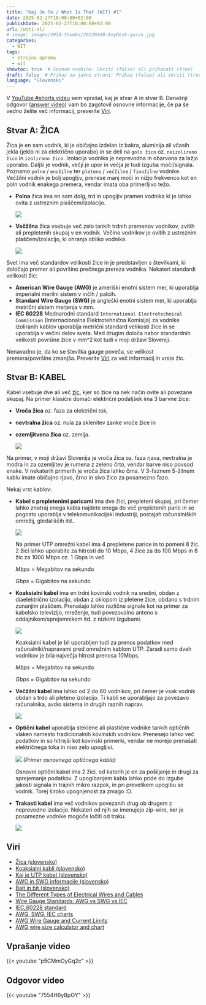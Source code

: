 ```yaml
---
title: "Kaj Je To / What Is That (WIT) #1"
date: 2025-02-27T18:00:00+02:00
publishDate: 2025-02-27T18:00:00+02:00
url: /wit1-sl/
# image: images/2024-thumbs/20220408-AnyDesk-quick.jpg
categories: 
  - WIT
tags: 
  - Strojna oprema
  - wit
showtoc: true  # Seznam vsebine: Skriti (false) ali prikazati (true)
draft: false  # Prikaz na javni strani: Prikaz (false) ali skriti (true)
language: "Slovenski"
---
```


V [YouTube #shorts videu](#vprašanje-video "Kliknite/tapnite za skok na razdelek: Vprašanje video!") sem vprašal, kaj je stvar A in stvar B. Današnji odgovor ([answer video](#odgovor-video "Kliknite/tapnite za skok na razdelek: Odgovor video!")) vam bo zagotovil osnovne informacije, če pa še vedno želite več informacij, preverite [Viri](#viri "Kliknite/tapnite za skok na razdelek: Viri!").

## Stvar A: ŽICA

Žica je en sam vodnik, ki je običajno izdelan iz bakra, aluminija ali včasih jekla (jeklo ni za električno uporabo) in se deli na `golo žico` oz. `neizolirano žico` in `izolirano žico`. Izolacija vodnika je neprevodna in obarvana za lažjo uporabo. Daljši je vodnik, večji je upor in večja je tudi izguba moči/signala. Poznamo `polne` / `enožilne` ter `pletene` / `večžilne` / `finožilne` vodnike. Večžilni vodnik je bolj upogljiv, prenese manj moči in nižjo frekvenco kot en poln vodnik enakega premera, vendar imata oba primerljivo težo. 

- **Polna** žica ima en sam dolg, trd in upogljiv pramen vodnika ki je lahko ovita z ustreznim plaščem/izolacijo.

  ![](/images/WIT1/Wire_solid.jpg)
- **Večžilna** žica vsebuje več zelo tankih trdnih pramenov vodnikov, zvitih ali prepletenih skupaj v en vodnik. Večino vodnikov je ovitih z ustreznim plaščem/izolacijo, ki ohranja obliko vodnika.

  ![](/images/WIT1/Wire_stranded.jpg)

Svet ima več standardov velikosti žice in je predstavljen s številkami, ki določajo premer ali površino prečnega prereza vodnika. Nekateri standardi velikosti žic:

- **American Wire Gauge (AWG)** je ameriški enotni sistem mer, ki uporablja imperialni merilni sistem v inčih / palcih.
- **Standard Wire Gauge (SWG)** je angleški enotni sistem mer, ki uporablja metrični sistem merjenja v mm.
- **IEC 60228** Mednarodni standard `International Electrotechnical Commission` (Internacionalna Elektrotehnična Komisija) za vodnike izoliranih kablov uporablja metrični standard velikosti žice in se uporablja v večini delov sveta. Med drugim določa nabor standardnih velikosti površine žice v mm^2 kot tudi v moji državi Sloveniji.

Nenavadno je, da ko se številka gauge poveča, se velikost premera/površine zmanjša. Preverite [Viri](#viri "Kliknite/tapnite za skok na razdelek Viri!") za več informacij in vrste žic.

## Stvar B: KABEL

Kabel vsebuje dve ali več [žic](#stvar-a-žica "Kliknite/tapnite za skok na razdelek: Stvar A: ŽICA!"), kjer so žice na nek način ovite ali povezane skupaj. Na primer klasični domači električni podaljšek ima 3 barvne žice:

- **Vroča žica** oz. faza za električni tok,
- **nevtralna žica** oz. nula za sklenitev zanke vroče žice in
- **ozemljitvena žica** oz. zemlja.

  ![](/images/WIT1/Cable_multi-wire.jpg)

Na primer, v moji državi Slovenija je vroča žica oz. faza rjava, nevtralna je modra in za ozemljitev je rumena z zeleno črto, vendar barve niso povsod enake. V nekaterih primerih je vroča žica lahko črna. V 3-faznem 5-žilnem kablu imate običajno rjavo, črno in sivo žico za posamezno fazo.

Nekaj ​​vrst kablov:

- **Kabel s prepletenimi paricami** ima dve žici, prepleteni skupaj, pri čemer lahko znotraj enega kabla najdete enega do več prepletenih paric in se pogosto uporablja v telekomunikacijski industriji, postajah računalniških omrežij, gledališčih itd..
  
   ![](/images/WIT1/Cable_twisted_pair.jpg)

  Na primer UTP omrežni kabel ima 4 prepletene parice in to pomeni 8 žic. 2 žici lahko uporabite za hitrosti do 10 Mbps, 4 žice za do 100 Mbps in 8 žic za 1000 Mbps oz. 1 Gbps in več
  
  *Mbps* = Megabitov na sekundo
  
  *Gbps* = Gigabitov na sekundo
- **Koaksialni kabel** ima en trdni kovinski vodnik na sredini, obdan z diaelektrično izolacijo, obdan z oklopom iz pletene žice, obdano s trdnim zunanjim plaščem. Prenašajo lahko različne signale kot na primer za kabelsko televizijo, mreženje, tudi povezovalno anteno s oddajnikom/sprejemnikom itd. z nizkimi izgubami.
  
  ![](/images/WIT1/Sl_Koaksialni_kabl.jpg)

  Koaksialni kabel je bil uporabljen tudi za prenos podatkov med računalniki/napravami pred omrežnim kablom UTP. Zaradi samo dveh vodnikov je bila največja hitrost prenosa 10Mbps.
  
  *Mbps* = Megabitov na sekundo
  
  *Gbps* = Gigabitov na sekundo
- **Večžilni kabel** ima lahko od 2 do 60 vodnikov, pri čemer je vsak vodnik obdan s trdo ali pleteno izolacijo. Ti kabli se uporabljajo za povezavo računalnika, avdio sistema in drugih raznih naprav.
  
  ![](/images/WIT1/Cable_multi-wire.jpg)
- **Optični kabel** uporablja steklene ali plastične vodnike tankih optičnih vlaken namesto tradicionalnih kovinskih vodnikov. Prenesejo lahko več podatkov in so hitrejši kot kovinski primerki, vendar ne morejo prenašati električnega toka in niso zelo upogljivi.
  
  ![](/images/WIT1/Sl_Basic_fiber_optic_cable_construction.jpg)
  *(Primer osnovnega optičnega kabla)*

  Osnovni optični kabel ima 2 žici, od katerih je en za pošiljanje in drugi za sprejemanje podatkov. Z upogibanjem kabla lahko pride do izgube jakosti signala in trajnih mikro razpok, in pri prevelikem upogibu se vodnik. Torej široko upognjenost za zmago :D.
- **Trakasti kabel** ima več vodnikov povezanih drug ob drugem z neprevodno izolacijo. Nekateri od njih se imenujejo zip-wire, ker je posamezne vodnike mogoče ločiti od traku.
  
  ![](/images/WIT1/Wire_braided.jpeg)

## Viri

- [Žica (slovensko)](https://sl.wikipedia.org/wiki/%C5%BDica "Kliknite/tapnize za obisk strani!")
- [Koaksialni kabli (slovensko)](https://www.s-sers.mb.edus.si/gradiva/w3/omrezja/12_mediji/koaksialni.html "Kliknite/tapnize za obisk strani!")
- [Kaj je UTP kabel (slovensko)](https://www.elektrospoji.si/info-tocka/produktne-novice/industrijska-komunikacija1/kaj-je-utp-kabel-kaksne-vrste-utp-kablov-poznamo-in-kaksne-so-pravilne-vezave "Kliknite/tapnize za obisk strani!")
- [AWG in SWG informacije (slovensko)](https://shopdelta.eu/vrednost-awg_l21_aid938.html "Kliknite/tapnize za obisk strani!")
- [Bajt in bit (slovensko)](https://sl.wikipedia.org/wiki/Bajt "Kliknite/tapnize za obisk strani!")
- [The Different Types of Electrical Wires and Cables](https://www.jameco.com/Jameco/workshop/Howitworks/different-types-of-electrical-wire-and-cable.html "Kliknite/tapnize za obisk strani!")
- [Wire Gauge Standards: AWG vs SWG vs IEC](https://jemelectronics.com/how-wire-gauge-sizes-work/ "Kliknite/tapnize za obisk strani!")
- [IEC_60228 standard](https://en.wikipedia.org/wiki/IEC_60228 "Kliknite/tapnize za obisk strani!")
- [AWG, SWG, IEC charts](https://www.codeready.org/guides/wire-gauge-chart/ "Kliknite/tapnize za obisk strani!")
- [AWG Wire Gauge and Current Limits](https://www.powerstream.com/Wire_Size.htm "Kliknite/tapnize za obisk strani!")
- [AWG wire size calculator and chart](https://www.rapidtables.com/calc/wire/wire-gauge-chart.html#chart "Kliknite/tapnize za obisk strani!")

## Vprašanje video
{{< youtube "p5CMmOyGq2c" >}}

## Odgovor video
{{< youtube "7554H6yBpOY" >}}